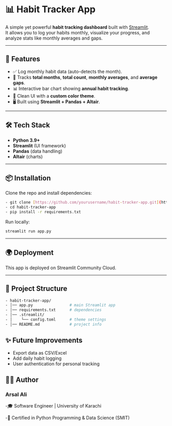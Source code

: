 # 📊 Habit Tracker App

A simple yet powerful **habit tracking dashboard** built with [Streamlit](https://streamlit.io/).  
It allows you to log your habits monthly, visualize your progress, and analyze stats like monthly averages and gaps.

---

## 🚀 Features
- ✅ Log monthly habit data (auto-detects the month).
- 📅 Tracks **total months**, **total count**, **monthly averages**, and **average gaps**.
- 📊 Interactive bar chart showing **annual habit tracking**.
- 🎨 Clean UI with a **custom color theme**.
- 🖥️ Built using **Streamlit + Pandas + Altair**.

---

## 🛠️ Tech Stack
- **Python 3.9+**
- **Streamlit** (UI framework)
- **Pandas** (data handling)
- **Altair** (charts)

---

## 📦 Installation
Clone the repo and install dependencies:

```bash
- git clone [https://github.com/yourusername/habit-tracker-app.git](https://github.com/ArsalAli786/Habit-Tracker-App/)
- cd habit-tracker-app
- pip install -r requirements.txt
```
Run locally:

```bash
streamlit run app.py
```

---

## 🌍 Deployment
This app is deployed on Streamlit Community Cloud.

---

## 📂 Project Structure

```bash
- habit-tracker-app/
- │── app.py                # main Streamlit app
- │── requirements.txt      # dependencies
- │── .streamlit/
- │    └── config.toml      # theme settings
- │── README.md             # project info
```

## ✨ Future Improvements
- Export data as CSV/Excel
- Add daily habit logging
- User authentication for personal tracking

## 👨‍💻 Author
### Arsal Ali

-🎓 Software Engineer | University of Karachi

-📜 Certified in Python Programming & Data Science (SMIT)
